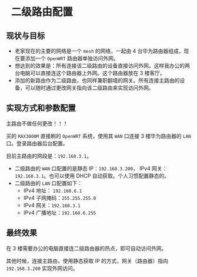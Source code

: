 #   二级路由配置

## 现状与目标

- 老家现在的主要的网络是一个 `mesh` 的网络，一起由 4 台华为路由器组成，现在要添加一个 `OpenWRT` 路由器单独访问外网。
- 想达到的效果是：所有连接该二级路由的设备直接访问外网。这样我办公的两台电脑可以直接连这个路由器上外网。这个路由器放在 3 楼客厅。
- 添加的新路由作为二级路由，也同样兼职翻墙的网关。所有连接主路由的设备，可以随时通过更改网关指向该二级路由来实现访问外网。

## 实现方式和参数配置

主路由不做任何更改！！！

买的 `RAX3000M` 直接刷的 `OpenWRT` 系统，使用其 `WAN` 口连接 3 楼华为路由器的 `LAN` 口。登录路由器后台配置。

目前主路由的网段是：`192.168.3.1`。

- 二级路由的 `WAN` 口配置的是静态 IP：`192.168.3.200`， IPv4 网关： `192.168.3.1`。也可以使用 DHCP 自动获取。个人习惯配置静态的。
- 二级路由的 `LAN` 口配置如下：
  - IPv4 地址： `192.168.6.1`
  - IPv4 子网掩码：`255.255.255.0`
  - IPv4 网关：`192.168.3.1`
  - IPv4 广播地址：`192.168.6.255`

## 最终效果

在 3 楼需要办公的电脑直接连二级路由器的热点，即可自动访问外网。

其他时候，连接主路由，使用静态获取 IP 的方式，网关（路由器）指向 `192.168.3.200` 实现外网访问。
